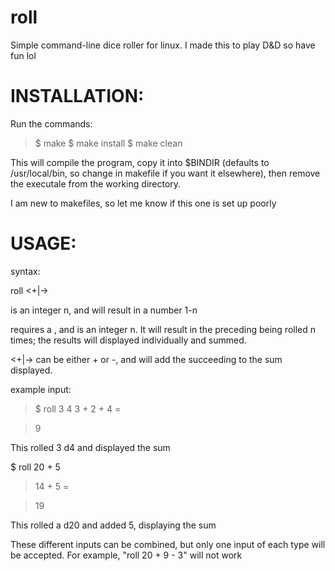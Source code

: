 # roll
Simple command-line dice roller for linux. I made this to play D&amp;D so have fun lol


# INSTALLATION:
Run the commands:
>$ make
>$ make install
>$ make clean

This will compile the program, copy it into $BINDIR (defaults to /usr/local/bin, so change in makefile if you want it elsewhere), then remove the executale from the working directory.

I am new to makefiles, so let me know if this one is set up poorly

# USAGE:

syntax:

roll <die type> <number of dice> <+|-> <integer>

<die type> is an integer n, and will result in a number 1-n 

<number of dice> requires a <die type>, and is an integer n. It will result in the preceding <die type> being rolled n times; the results will displayed individually and summed.

<+|-> can be either + or -, and will add the succeeding <integer> to the sum displayed.

example input:
>$ roll 3 4
> 3 + 2 + 4 =

> 9

This rolled 3 d4 and displayed the sum

$ roll 20 + 5
> 14 + 5 =

> 19

This rolled a d20 and added 5, displaying the sum

These different inputs can be combined, but only one input of each type will be accepted. For example, "roll 20 + 9 - 3" will not work